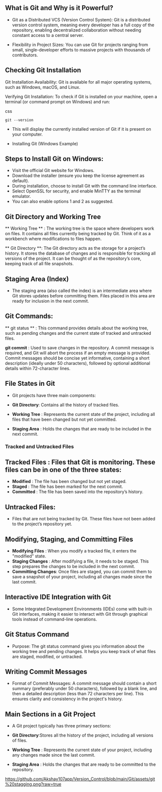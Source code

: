 ## What is Git and Why is it Powerful?
- Git as a Distributed VCS (Version Control System): Git is a distributed version control system, meaning every developer has a full copy of the repository, enabling decentralized collaboration without needing constant access to a central server.

- Flexibility in Project Sizes: You can use Git for projects ranging from small, single-developer efforts to massive projects with thousands of contributors.

## Checking Git Installation
Git Installation Availability: Git is available for all major operating systems, such as Windows, macOS, and Linux.

Verifying Git Installation: To check if Git is installed on your machine, open a terminal (or command prompt on Windows) and run:

css
```
git --version
```
- This will display the currently installed version of Git if it is present on your computer.

- Installing Git (Windows Example)
## Steps to Install Git on Windows:
- Visit the official Git website for Windows.
- Download the installer (ensure you keep the license agreement as default).
- During installation, choose to install Git with the command line interface.
- Select OpenSSL for security, and enable MinTTY as the terminal emulator.
- You can also enable options 1 and 2 as suggested.

## Git Directory and Working Tree
** Working Tree ** : The working tree is the space where developers work on files. It contains all files currently being tracked by Git. Think of it as a workbench where modifications to files happen.

** Git Directory **: The Git directory acts as the storage for a project’s history. It stores the database of changes and is responsible for tracking all versions of the project. It can be thought of as the repository’s core, keeping track of all file snapshots.

## Staging Area (Index)
- The staging area (also called the index) is an intermediate area where Git stores updates before committing them. Files placed in this area are ready for inclusion in the next commit.
## Git Commands:
** git status ** : This command provides details about the working tree, such as pending changes and the current state of tracked and untracked files.

**git commit** : Used to save changes in the repository. A commit message is required, and Git will abort the process if an empty message is provided. Commit messages should be concise yet informative, containing a short description (ideally under 50 characters), followed by optional additional details within 72-character lines.

## File States in Git
- Git projects have three main components:

- **Git Directory**: Contains all the history of tracked files.
- **Working Tree** : Represents the current state of the project, including all files that have been changed but not yet committed.
- **Staging Area** : Holds the changes that are ready to be included in the next commit.
### Tracked and Untracked Files
## Tracked Files : Files that Git is monitoring. These files can be in one of the three states:
- **Modified** : The file has been changed but not yet staged.
- **Staged** : The file has been marked for the next commit.
- **Committed** : The file has been saved into the repository’s history.
## Untracked Files:
- Files that are not being tracked by Git. These files have not been added to the project’s repository yet.

## Modifying, Staging, and Committing Files
- **Modifying Files** : When you modify a tracked file, it enters the "modified" state.
- **Staging Changes** : After modifying a file, it needs to be staged. This step prepares the changes to be included in the next commit.
- **Committing Changes**: Once files are staged, you can commit them to save a snapshot of your project, including all changes made since the last commit.

## Interactive IDE Integration with Git
- Some Integrated Development Environments (IDEs) come with built-in Git interfaces, making it easier to interact with Git through graphical tools instead of command-line operations.

## Git Status Command
- Purpose: The git status command gives you information about the working tree and pending changes. It helps you keep track of what files are staged, modified, or untracked.
## Writing Commit Messages
- Format of Commit Messages: A commit message should contain a short summary (preferably under 50 characters), followed by a blank line, and then a detailed description (less than 72 characters per line). This ensures clarity and consistency in the project's history.
## Main Sections in a Git Project
- A Git project typically has three primary sections:

- **Git Directory**:Stores all the history of the project, including all versions of files.
- **Working Tree** : Represents the current state of your project, including any changes made since the last commit.
- **Staging Area** : Holds the changes that are ready to be committed to the repository.

https://github.com/Akshay107app/Version_Control/blob/main/Git/assets/git%20stagging.png?raw=true

